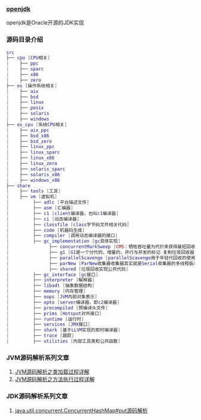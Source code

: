 ### [openjdk](http://openjdk.java.net/)

  openjdk是Oracle开源的JDK实现
  
### 源码目录介绍

``` lua
src
├── cpu [CPU相关]
|    ├── ppc
|    ├── sparc
|    ├── x86
|    ├── zero
├── os [操作系统相关]
|    ├── aix
|    ├── bsd
|    ├── linux
|    ├── posix
|    ├── solaris
|    ├── windows
├── os_cpu [系统CPU相关]
|    ├── aix_ppc
|    ├── bsd_x86
|    ├── bsd_zero
|    ├── linux_ppc
|    ├── linux_sparc
|    ├── linux_x86
|    ├── linux_zero
|    ├── solaris_sparc
|    ├── solaris_x86
|    ├── windows_x86
├── share
|    ├── tools [工具]
|    ├── vm [虚拟机]
|         ├── adlc [平台描述文件]
|         ├── asm [汇编器]
|         ├── c1 [client编译器，也叫c1编译器]
|         ├── ci [动态编译器]
|         ├── classfile [class字节码文件相关代码]
|         ├── code [机器码生成]
|         ├── compiler [调用动态编译器的接口]
|         ├── gc_implementation [gc具体实现]
|               ├── concurrentMarkSweep [CMS：牺牲吞吐量为代价来获得最短回收停顿时间的垃圾回收器，算法：标记-清除]
|               ├── g1 [G1是一个分代的，增量的，并行与并发的标记-复制垃圾回收器]
|               ├── parallelScavenge [parallelScavenge用于年轻代回收的使用复制算法的并行收集器]
|               ├── parNew [ParNew收集器收集器其实就是Serial收集器的多线程版本]
|               ├── shared [垃圾回收实现公共代码]
|         ├── gc_interface [gc接口]
|         ├── interpreter [解释器]
|         ├── libadt [抽象数据结构]
|         ├── memory [内存管理]
|         ├── oops [JVM内部对象表示]
|         ├── opto [server编译器，即c2编译器]
|         ├── precompiled [预编译头文件]
|         ├── prims [Hotspot对外接口]
|         ├── runtime [运行时]
|         ├── services [JMX接口]
|         ├── shark [基于LLVM实现的即时编译器]
|         ├── trace [跟踪]
|         ├── utilities [内部工具类和公共函数]

```

### JVM源码解析系列文章
1. [JVM源码解析之类加载过程详解](./sourceCodeParse/jvm/JVM源码解析之类加载过程详解.md)
2. [JVM源码解析之方法执行过程详解](./sourceCodeParse/jvm/JVM源码解析之方法执行过程详解.md)

### JDK源码解析系列文章
1. [java.util.concurrent.ConcurrentHashMap#put源码解析](./sourceCodeParse/jdk/java.util.concurrent.ConcurrentHashMap的put源码解析.md)


